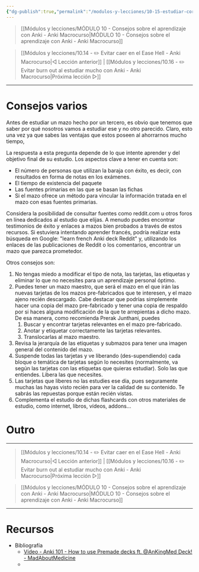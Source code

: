 ```yaml
---
{"dg-publish":true,"permalink":"/modulos-y-lecciones/10-15-estudiar-correctamente-de-mazos-pre-disenados-anki-macrocurso/","noteIcon":""}
---
```



> [[Módulos y lecciones/MÓDULO 10 - Consejos sobre el aprendizaje con Anki - Anki Macrocurso\|MÓDULO 10 - Consejos sobre el aprendizaje con Anki - Anki Macrocurso]]

> [[Módulos y lecciones/10.14 - ✏️ Evitar caer en el Ease Hell - Anki Macrocurso\|◁ Lección anterior]] | [[Módulos y lecciones/10.16 - ✏️ Evitar burn out al estudiar mucho con Anki - Anki Macrocurso\|Próxima lección ▷]]

---

# Consejos varios
Antes de estudiar un mazo hecho por un tercero, es obvio que tenemos que saber por qué nosotros vamos a estudiar ese y no otro parecido. Claro, esto una vez ya que sabes las ventajas que estos poseen al ahorrarnos mucho tiempo,

La respuesta a esta pregunta depende de lo que intente aprender y del objetivo final de su estudio. Los aspectos clave a tener en cuenta son:
- El número de personas que utilizan la baraja con éxito, es decir, con resultados en forma de notas en los exámenes.
- El tiempo de existencia del paquete
- Las fuentes primarias en las que se basan las fichas
- Si el mazo ofrece un método para vincular la información tratada en el mazo con esas fuentes primarias.

Considera la posibilidad de consultar fuentes como reddit.com u otros foros en línea dedicados al estudio que elijas. A menudo puedes encontrar testimonios de éxito y enlaces a mazos bien probados a través de estos recursos. Si estuviera intentando aprender francés, podría realizar esta búsqueda en Google: "learn french Anki deck Reddit" y, utilizando los enlaces de las publicaciones de Reddit o los comentarios, encontrar un mazo que parezca prometedor.

Otros consejos son:

1.  No tengas miedo a modificar el tipo de nota, las tarjetas, las etiquetas y eliminar lo que no necesites para un aprendizaje personal óptimo.
2.  Puedes tener un mazo maestro, que será el mazo en el que irán las nuevas tarjetas de los mazos pre-fabricados que te interesen, y el mazo ajeno recién descargado. Cabe destacar que podrías simplemente hacer una copia del mazo pre-fabricado y tener una copia de respaldo por si haces alguna modificación de la que te arrepientas a dicho mazo. De esa manera, como recomienda Prerak Junthani, puedes
	1. Buscar y encontrar tarjetas relevantes en el mazo pre-fabricado.
	2. Anotar y etiquetar correctamente las tarjetas relevantes.
	3. Translocarlas al mazo maestro.
3. Revisa la jerarquía de las etiquetas y submazos para tener una imagen general del contenido del mazo.
4. Suspende todas las tarjetas y ve liberando (des-supendiendo) cada bloque o temática de tarjetas según lo necesites (normalmente, va según las tarjetas con las etiquetas que quieras estudiar). Solo las que entiendes. Libera las que necesites.
5. Las tarjetas que liberes no las estudies ese día, pues seguramente muchas las hayas visto recién para ver la calidad de su contenido. Te sabrás las repuestas porque están recién vistas.
6. Complementa el estudio de dichas flashcards con otros materiales de estudio, como internet, libros, vídeos, addons...


# Outro

---

> [[Módulos y lecciones/10.14 - ✏️ Evitar caer en el Ease Hell - Anki Macrocurso\|◁ Lección anterior]] | [[Módulos y lecciones/10.16 - ✏️ Evitar burn out al estudiar mucho con Anki - Anki Macrocurso\|Próxima lección ▷]]


> [[Módulos y lecciones/MÓDULO 10 - Consejos sobre el aprendizaje con Anki - Anki Macrocurso\|MÓDULO 10 - Consejos sobre el aprendizaje con Anki - Anki Macrocurso]]

---

# Recursos
- Bibliografía
	- [Vídeo - Anki 101 - How to use Premade decks ft. @AnKingMed Deck! - MadAboutMedicine](https://www.youtube.com/watch?v=iYU-5nXvCrA&ab_channel=MadAboutMedicine)
	- 